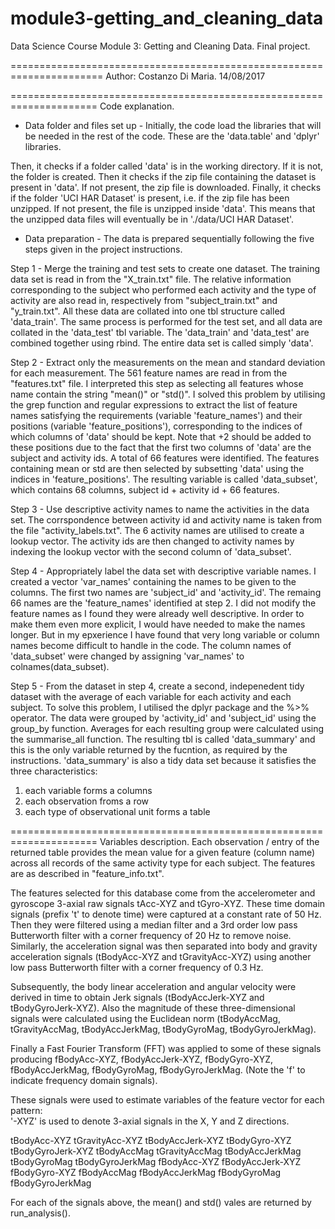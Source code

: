 # module3-getting_and_cleaning_data
Data Science Course Module 3: Getting and Cleaning Data. Final project.

======================================================================
Author: Costanzo Di Maria.
14/08/2017



=====================================================================
Code explanation.

- Data folder and files set up -
Initially, the code load the libraries that will be needed in the rest of the code.
These are the 'data.table' and 'dplyr' libraries.

Then, it checks if a folder called 'data' is in the working directory. If it is not,
the folder is created. Then it checks if the zip file containing the dataset is present in 
'data'. If not present, the zip file is downloaded. Finally, it checks if the folder 
'UCI HAR Dataset' is present, i.e. if the zip file has been unzipped. If not present, the 
file is unzipped inside 'data'. This means that the unzipped data files will eventually
be in './data/UCI HAR Dataset'.

- Data preparation -
The data is prepared sequentially following the five steps given in the project instructions.

Step 1 - Merge the training and test sets to create one dataset.
The training data set is read in from the "X_train.txt" file. The relative information
corresponding to the subject who performed each activity and the type of activity
are also read in, respectively from "subject_train.txt" and "y_train.txt". All these data
are collated into one tbl structure called 'data_train'.
The same process is performed for the test set, and all data are collated in the 
'data_test' tbl variable.
The 'data_train' and 'data_test' are combined together using rbind. The entire data set
is called simply 'data'.

Step 2 - Extract only the measurements on the mean and standard deviation for each measurement.
The 561 feature names are read in from the "features.txt" file. I interpreted this step as
selecting all features whose name contain the string "mean()" or "std()". I solved this problem
by utilising the grep function and regular expressions to extract the list of feature names
satisfying the requirements (variable 'feature_names') and their positions (variable 
'feature_positions'), corresponding to the indices of which columns of 'data' should be kept. 
Note that +2 should be added to these positions due to the fact that the first two columns
of 'data' are the subject and activity ids. A total of 66 features were identified.
The features containing mean or std are then selected by subsetting 'data' using the indices
in 'feature_positions'. The resulting variable is called 'data_subset', which contains 68
columns, subject id + activity id + 66 features.

Step 3 - Use descriptive activity names to name the activities in the data set.
The corrspondence between activity id and activity name is taken from the file 
"activity_labels.txt". The 6 activity names are utilised to create a lookup vector. 
The activity ids are then changed to activity names by indexing the lookup vector with
the second column of 'data_subset'.

Step 4 - Appropriately label the data set with descriptive variable names.
I created a vector 'var_names' containing the names to be given to the columns. The first
two names are 'subject_id' and 'activity_id'. The remaing 66 names are the 'feature_names'
identified at step 2. I did not modify the feature names as I found they were already
well descriptive. In order to make them even more explicit, I would have needed to make 
the names longer. But in my epxerience I have found that very long variable or column
names become difficult to handle in the code. 
The column names of 'data_subset' were changed by assigning 'var_names' to 
colnames(data_subset).

Step 5 - From the dataset in step 4, create a second, indepenedent tidy dataset 
with the average of each variable for each activity and each subject.
To solve this problem, I utilised the dplyr package and the %>% operator. The
data were grouped by 'activity_id' and 'subject_id' using the group_by function. 
Averages for each resulting group were calculated using the summarise_all function.
The resulting tbl is called 'data_summary' and this is the only variable returned by the fucntion,
as required by the instructions.
'data_summary' is also a tidy data set because it satisfies the three characteristics:

1) each variable forms a columns
2) each observation froms a row
3) each type of observational unit forms a table



=====================================================================
Variables description.
Each observation / entry of the returned table provides the mean value for a given feature (column name)
across all records of the same activity type for each subject.
The features are as described in "feature_info.txt".

The features selected for this database come from the accelerometer and gyroscope 3-axial raw signals tAcc-XYZ and tGyro-XYZ. These time
domain signals (prefix 't' to denote time) were captured at a constant rate of 50 Hz. Then they were filtered using a median filter and
a 3rd order low pass Butterworth filter with a corner frequency of 20 Hz to remove noise. Similarly, the acceleration signal was then
separated into body and gravity acceleration signals (tBodyAcc-XYZ and tGravityAcc-XYZ) using another low pass Butterworth filter with a
corner frequency of 0.3 Hz. 

Subsequently, the body linear acceleration and angular velocity were derived in time to obtain Jerk signals (tBodyAccJerk-XYZ and
tBodyGyroJerk-XYZ). Also the magnitude of these three-dimensional signals were calculated using the Euclidean norm (tBodyAccMag,
tGravityAccMag, tBodyAccJerkMag, tBodyGyroMag, tBodyGyroJerkMag).

Finally a Fast Fourier Transform (FFT) was applied to some of these signals producing fBodyAcc-XYZ, fBodyAccJerk-XYZ, fBodyGyro-XYZ,
fBodyAccJerkMag, fBodyGyroMag, fBodyGyroJerkMag. (Note the 'f' to indicate frequency domain signals).

These signals were used to estimate variables of the feature vector for each pattern:  
'-XYZ' is used to denote 3-axial signals in the X, Y and Z directions.

tBodyAcc-XYZ
tGravityAcc-XYZ
tBodyAccJerk-XYZ
tBodyGyro-XYZ
tBodyGyroJerk-XYZ
tBodyAccMag
tGravityAccMag
tBodyAccJerkMag
tBodyGyroMag
tBodyGyroJerkMag
fBodyAcc-XYZ
fBodyAccJerk-XYZ
fBodyGyro-XYZ
fBodyAccMag
fBodyAccJerkMag
fBodyGyroMag
fBodyGyroJerkMag

For each of the signals above, the mean() and std()  vales are returned by run_analysis().
